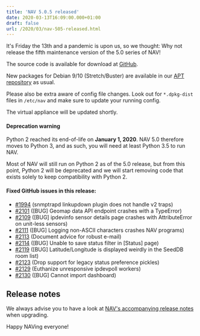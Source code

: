```yaml
---
title: 'NAV 5.0.5 released'
date: 2020-03-13T16:09:00.000+01:00
draft: false
url: /2020/03/nav-505-released.html
---
```


It's Friday the 13th and a pandemic is upon us, so we thought: Why not release the fifth maintenance version of the 5.0 series of NAV!

The source code is available for download at [GitHub](https://github.com/UNINETT/nav/releases).

New packages for Debian 9/10 (Stretch/Buster) are available in our [APT repository](https://nav.uninett.no/install-instructions/#debian) as usual.

Please also be extra aware of config file changes. Look out for `*.dpkg-dist` files in `/etc/nav` and make sure to update your running config.

The virtual appliance will be updated shortly.

#### Deprecation warning

Python 2 reached its end-of-life on **January 1, 2020**. NAV 5.0 therefore moves to Python 3, and as such, you will need at least Python 3.5 to run NAV.

Most of NAV will still run on Python 2 as of the 5.0 release, but from this point, Python 2 will be deprecated and we will start removing code that exists solely to keep compatibility with Python 2.

#### Fixed GitHub issues in this release:

*   [#1994](https://github.com/Uninett/nav/issues/1994) (snmptrapd linkupdown plugin does not handle v2 traps)
*   [#2101](https://github.com/Uninett/nav/issues/2101) (\[BUG\] Geomap data API endpoint crashes with a TypeError)
*   [#2109](https://github.com/Uninett/nav/issues/2109) (\[BUG\] ipdevinfo sensor details page crashes with AttributeError on unit-less sensors)
*   [#2111](https://github.com/Uninett/nav/issues/2111) (\[BUG\] Logging non-ASCII characters crashes NAV programs)
*   [#2113](https://github.com/Uninett/nav/pull/2113) (Document advice for robust e-mail)
*   [#2114](https://github.com/Uninett/nav/issues/2114) (\[BUG\] Unable to save status filter in \[Status\] page)
*   [#2119](https://github.com/Uninett/nav/pull/2119) (\[BUG\] Latitude/Longitude is displayed weirdly in the SeedDB room list)
*   [#2123](https://github.com/Uninett/nav/pull/2123) (Drop support for legacy status preference pickles)
*   [#2129](https://github.com/Uninett/nav/pull/2129) (Euthanize unresponsive ipdevpoll workers)
*   [#2130](https://github.com/Uninett/nav/issues/2130) (\[BUG\] Cannot import dashboard)

Release notes
-------------

We always advise you to have a look at [NAV's accompanying release notes](https://nav.uninett.no/doc/5.0/release-notes.html#nav-5-0) when upgrading.

Happy NAVing everyone!
